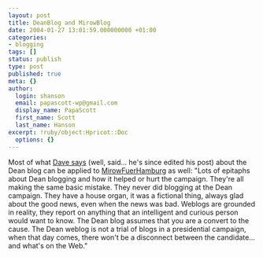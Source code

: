 ```yaml
---
layout: post
title: DeanBlog and MirowBlog
date: 2004-01-27 13:01:59.000000000 +01:00
categories:
- blogging
tags: []
status: publish
type: post
published: true
meta: {}
author:
  login: shanson
  email: papascott-wp@gmail.com
  display_name: PapaScott
  first_name: Scott
  last_name: Hanson
excerpt: !ruby/object:Hpricot::Doc
  options: {}
---
```

<p>Most of what <a title="Scripting News: 1/27/2004" href="http://archive.scripting.com/2004/01/27#When:6:55:57AM">Dave says</a> (well, said... he's since edited his post) about the Dean blog can be applied to <a title="MirowFuerHamburg.de" href="http://www.mirowfuerhamburg.de/">MirowFuerHamburg</a> as well: "Lots of epitaphs about Dean blogging and how it helped or hurt the campaign. They're all making the same basic mistake. They never did blogging at the Dean campaign. They have a house organ, it was a fictional thing, always glad about the good news, even when the news was bad. Weblogs are grounded in reality, they report on anything that an intelligent and curious person would want to know. The Dean blog assumes that you are a convert to the cause. The Dean weblog is not a trial of blogs in a presidential campaign, when that day comes, there won't be a disconnect between the candidate... and what's on the Web."</p>
